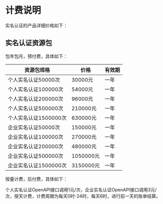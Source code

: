# 计费说明
实名认证的产品详细价格如下：


## 实名认证资源包
包年包月，预付费，具体如下：

| 资源包规格            | 价格      | 有效期 |
| --------------------- | --------- | ------ |
| 个人实名认证50000次   | 30000元   | 一年   |
| 个人实名认证100000次  | 54000元   | 一年   |
| 个人实名认证200000次  | 96000元   | 一年   |
| 个人实名认证500000次  | 210000元  | 一年   |
| 个人实名认证1500000次 | 630000元  | 一年   |
| 企业实名认证50000次   | 150000元  | 一年   |
| 企业实名认证100000次  | 270000元  | 一年   |
| 企业实名认证200000次  | 480000元  | 一年   |
| 企业实名认证500000次  | 1050000元 | 一年   |
| 企业实名认证1500000次 | 3150000元 | 一年   |

按量计费，后付费，具体如下：

个人实名认证OpenAPI接口调用1元/次，企业实名认证OpenAPI接口调用3元/次，按天计费，计费周期为每天0时-24时，每天6时，进行前一天的账单结算。

